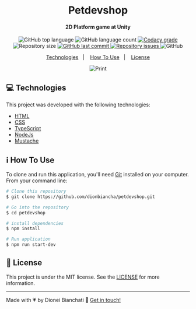 <h1 align="center">
    <br>
    Petdevshop
</h1>

<h4 align="center">
  2D Platform game at Unity
</h4>
<p align="center">
  <img alt="GitHub top language" src="https://img.shields.io/github/languages/top/dionbiancha/petdevshop.svg">

  <img alt="GitHub language count" src="https://img.shields.io/github/languages/count/dionbiancha/petdevshop.svg">

  <a href="https://www.codacy.com/app/dionbiancha/petdevshop?utm_source=github.com&amp;utm_medium=referral&amp;utm_content=dionbiancha/petdevshop&amp;utm_campaign=Badge_Grade">
    <img alt="Codacy grade" src="https://img.shields.io/codacy/grade/1b577a07dda843aba09f4bc55d1af8fc.svg">
  </a>

  <img alt="Repository size" src="https://img.shields.io/github/repo-size/dionbiancha/petdevshop.svg">
  <a href="https://github.com/dionbiancha/petdevshop/commits/master">
    <img alt="GitHub last commit" src="https://img.shields.io/github/last-commit/dionbiancha/petdevshop.svg">
  </a>

  <a href="https://github.com/dionbiancha/petdevshop/issues">
    <img alt="Repository issues" src="https://img.shields.io/github/issues/dionbiancha/petdevshop.svg">
  </a>

  <img alt="GitHub" src="https://img.shields.io/github/license/dionbiancha/petdevshop.svg">
</p>

<p align="center">
  <a href="#rocket-technologies">Technologies</a>&nbsp;&nbsp;&nbsp;|&nbsp;&nbsp;&nbsp;
  <a href="#information_source-how-to-use">How To Use</a>&nbsp;&nbsp;&nbsp;|&nbsp;&nbsp;&nbsp;
  <a href="#memo-license">License</a>
</p>

<p align="center">
  <img alt="Print" src="/public/images/Preview.gif">
</p>

## :computer: Technologies

This project was developed with the following technologies:

- [HTML](https://developer.mozilla.org/pt-BR/docs/Web/HTML)
- [CSS](https://developer.mozilla.org/pt-BR/docs/Web/CSS)
- [TypeScript](https://www.typescriptlang.org/)
- [NodeJs](https://nodejs.org/en)
- [Mustache](https://www.baeldung.com/mustache)

## :information_source: How To Use

To clone and run this application, you'll need [Git](https://git-scm.com) installed on your computer. From your command line:

```bash
# Clone this repository
$ git clone https://github.com/dionbiancha/petdevshop.git

# Go into the repository
$ cd petdevshop

# install dependencies
$ npm install

# Run application
$ npm run start-dev
```

## :memo: License

This project is under the MIT license. See the [LICENSE](https://github.com/dionbiancha/petdevshop/blob/main/LICENSE) for more information.

---

Made with :heartpulse: by Dionei Bianchati :wave: [Get in touch!](https://www.linkedin.com/in/dionbiancha/)

